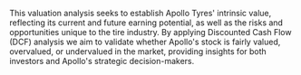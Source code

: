 This valuation analysis seeks to establish Apollo Tyres' intrinsic value, reflecting its current and future earning potential, as well as the risks and opportunities unique to the tire industry.
By applying Discounted Cash Flow (DCF) analysis we aim to validate whether Apollo's stock is fairly valued, overvalued, or undervalued in the market, providing insights for both investors and Apollo's strategic decision-makers.
